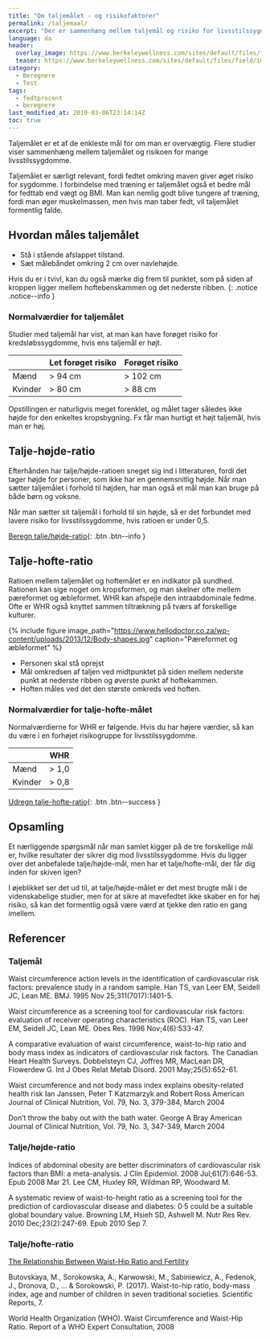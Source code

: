 ```yaml
---
title: "Om taljemålet - og risikofaktorer"
permalink: /taljemaal/
excerpt: "Der er sammenhæng mellem taljemål og risiko for livsstilssygdomme. Taljemålet er også et bedre mål for fedttab end vægttab."
language: da
header:
  overlay_image: https://www.berkeleywellness.com/sites/default/files/field/image/waist-measurement-MF_998_380.webp
  teaser: https://www.berkeleywellness.com/sites/default/files/field/image/waist-measurement-MF_998_380.webp
category:
  - Beregnere
  - Test
tags:
  - fedtprocent
  - beregnere
last_modified_at: 2019-03-06T23:14:14Z
toc: true
---
```


[WHR]: Waist/Hip-ratio

Taljemålet er et af de enkleste mål for om man er overvægtig. Flere studier viser sammenhæng mellem taljemålet og risikoen for mange livsstilssygdomme. 

Taljemålet er særligt relevant, fordi fedtet omkring maven giver øget risiko for sygdomme. I forbindelse med træning er taljemålet også et bedre mål for fedttab end vægt og BMI. Man kan nemlig godt blive tungere af træning, fordi man øger muskelmassen, men hvis man taber fedt, vil taljemålet formentlig falde.

## Hvordan måles taljemålet

- Stå i stående afslappet tilstand.
- Sæt målebåndet omkring 2 cm over navlehøjde. 

Hvis du er i tvivl, kan du også mærke dig frem til punktet, som på siden af kroppen ligger mellem hoftebenskammen og det nederste ribben.
{: .notice .notice--info }

### Normalværdier for taljemålet

Studier med taljemål har vist, at man kan have forøget risiko for kredsløbssygdomme, hvis ens taljemål er højt.

|         | Let forøget risiko | Forøget risiko |
|---------|--------------------|----------------|
| Mænd    | > 94 cm            | > 102 cm       |
| Kvinder | > 80 cm            | > 88 cm        |

Opstillingen er naturligvis meget forenklet, og målet tager således ikke højde for den enkeltes kropsbygning. Fx får man hurtigt et højt taljemål, hvis man er høj.

## Talje-højde-ratio

Efterhånden har talje/højde-ratioen sneget sig ind i litteraturen, fordi det tager højde for personer, som ikke har en gennemsnitlig højde. Når man sætter taljemålet i forhold til højden, har man også et mål man kan bruge på både børn og voksne.

Når man sætter sit taljemål i forhold til sin højde, så er det forbundet med lavere risiko for livsstilssygdomme, hvis ratioen er under 0,5.

[Beregn talje/højde-ratio](https://www.health-calc.com/body-composition/waist-to-height-ratio){: .btn .btn--info }

## Talje-hofte-ratio

Ratioen mellem taljemålet og hoftemålet er en indikator på sundhed. Rationen kan sige noget om kropsformen, og man skelner ofte mellem pæreformet og æbleformet. WHR kan afspejle den intraabdominale fedme. Ofte er WHR også knyttet sammen tiltrækning på tværs af forskellige kulturer. 

{% include figure image_path="https://www.hellodoctor.co.za/wp-content/uploads/2013/12/Body-shapes.jpg" caption="Pæreformet og æbleformet" %}

- Personen skal stå oprejst
- Mål omkredsen af taljen ved midtpunktet på siden mellem nederste punkt at nederste ribben og øverste punkt af hoftekammen.
- Hoften måles ved det den største omkreds ved hoften.

### Normalværdier for talje-hofte-målet

Normalværdierne for WHR er følgende. Hvis du har højere værdier, så kan du være i en forhøjet risikogruppe for livsstilssygdomme.

|         | WHR     |
|---------|---------|
| Mænd    | > 1,0   |
| Kvinder | > 0,8   |

[Udregn talje-hofte-ratio](https://www.sundhed.dk/sundhedsfaglig/laegehaandbogen/undersoegelser-og-proever/kalkulatorer/th-talje-hofte-ratio/){: .btn .btn--success }

## Opsamling

Et nærliggende spørgsmål når man samlet kigger på de tre forskellige mål er, hvilke resultater der sikrer dig mod livsstilssygdomme. Hvis du ligger over det anbefalede talje/højde-mål, men har et talje/hofte-mål, der får dig inden for skiven igen?

I øjeblikket ser det ud til, at talje/højde-målet er det mest brugte mål i de videnskabelige studier, men for at sikre at mavefedtet ikke skaber en for høj risiko, så kan det formentlig også være værd at tjekke den ratio en gang imellem.

## Referencer

### Taljemål

Waist circumference action levels in the identification of cardiovascular risk factors: prevalence study in a random sample.
Han TS, van Leer EM, Seidell JC, Lean ME.
BMJ. 1995 Nov 25;311(7017):1401-5.

Waist circumference as a screening tool for cardiovascular risk factors: evaluation of receiver operating characteristics (ROC).
Han TS, van Leer EM, Seidell JC, Lean ME.
Obes Res. 1996 Nov;4(6):533-47.

A comparative evaluation of waist circumference, waist-to-hip ratio and body mass index as indicators of cardiovascular risk factors. The Canadian Heart Health Surveys.
Dobbelsteyn CJ, Joffres MR, MacLean DR, Flowerdew G.
Int J Obes Relat Metab Disord. 2001 May;25(5):652-61.

Waist circumference and not body mass index explains obesity-related health risk
Ian Janssen, Peter T Katzmarzyk and Robert Ross
American Journal of Clinical Nutrition, Vol. 79, No. 3, 379-384, March 2004

Don’t throw the baby out with the bath water.
George A Bray
American Journal of Clinical Nutrition, Vol. 79, No. 3, 347-349, March 2004

### Talje/højde-ratio

Indices of abdominal obesity are better discriminators of cardiovascular risk factors than BMI: a meta-analysis.
J Clin Epidemiol. 2008 Jul;61(7):646-53. Epub 2008 Mar 21.
Lee CM, Huxley RR, Wildman RP, Woodward M.

A systematic review of waist-to-height ratio as a screening tool for the prediction of cardiovascular disease and diabetes: 0·5 could be a suitable global boundary value.
Browning LM, Hsieh SD, Ashwell M.
Nutr Res Rev. 2010 Dec;23(2):247-69. Epub 2010 Sep 7.

### Talje/hofte-ratio

[The Relationship Between Waist-Hip Ratio and Fertility](https://www.psychologytoday.com/us/blog/beastly-behavior/201706/the-relationship-between-waist-hip-ratio-and-fertility)

Butovskaya, M., Sorokowska, A., Karwowski, M., Sabiniewicz, A., Fedenok, J., Dronova, D., ... & Sorokowski, P. (2017). Waist-to-hip ratio, body-mass index, age and number of children in seven traditional societies. Scientific Reports, 7.

World Health Organization (WHO). Waist Circumference and Waist-Hip Ratio. Report of a WHO Expert Consultation, 2008
